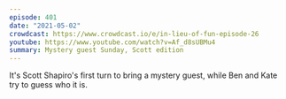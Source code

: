 ```yaml
---
episode: 401
date: "2021-05-02"
crowdcast: https://www.crowdcast.io/e/in-lieu-of-fun-episode-26
youtube: https://www.youtube.com/watch?v=Af_d8sUBMu4
summary: Mystery guest Sunday, Scott edition
---
```

It's Scott Shapiro's first turn to bring a mystery guest, while Ben and Kate try to guess who it is.
